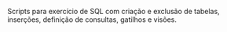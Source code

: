 Scripts para exercício de SQL com criação e exclusão de tabelas, inserções, definição de consultas, gatilhos e visões.